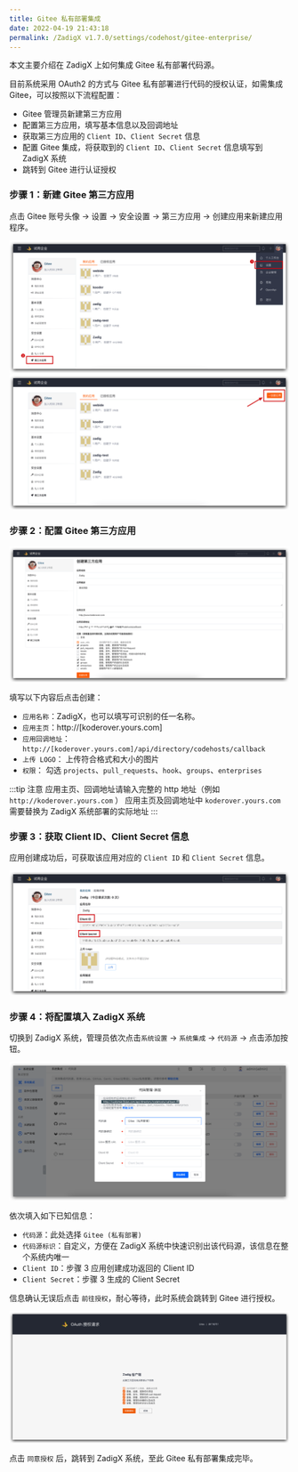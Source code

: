 ```yaml
---
title: Gitee 私有部署集成
date: 2022-04-19 21:43:18
permalink: /ZadigX v1.7.0/settings/codehost/gitee-enterprise/
---
```


本文主要介绍在 ZadigX 上如何集成 Gitee 私有部署代码源。 

目前系统采用 OAuth2 的方式与 Gitee 私有部署进行代码的授权认证，如需集成 Gitee，可以按照以下流程配置：

- Gitee 管理员新建第三方应用
- 配置第三方应用，填写基本信息以及回调地址
- 获取第三方应用的 `Client ID`、`Client Secret` 信息
- 配置 Gitee 集成，将获取到的 `Client ID`、`Client Secret` 信息填写到 ZadigX 系统
- 跳转到 Gitee 进行认证授权

### 步骤 1：新建 Gitee 第三方应用

点击 Gitee 账号头像 -> 设置 -> 安全设置 -> 第三方应用 -> 创建应用来新建应用程序。

![gitee](../../../../_images/gitee_enterprises_1.png)
![gitee](../../../../_images/gitee_enterprises_2.png)

### 步骤 2：配置 Gitee 第三方应用

![gitee](../../../../_images/gitee_enterprises_3.png)

填写以下内容后点击创建：

- `应用名称`：ZadigX，也可以填写可识别的任一名称。
- `应用主页`：http://[koderover.yours.com]
- `应用回调地址`： `http://[koderover.yours.com]/api/directory/codehosts/callback`
- `上传 LOGO`： 上传符合格式和大小的图片
- `权限`： 勾选 `projects`、`pull_requests`、`hook`、`groups`、`enterprises`

:::tip 注意
应用主页、回调地址请输入完整的 http 地址（例如 `http://koderover.yours.com` ）
应用主页及回调地址中 `koderover.yours.com` 需要替换为 ZadigX 系统部署的实际地址
:::

### 步骤 3：获取 Client ID、Client Secret 信息

应用创建成功后，可获取该应用对应的 `Client ID` 和 `Client Secret` 信息。

![gitee](../../../../_images/gitee_enterprises_4.png)


### 步骤 4：将配置填入 ZadigX 系统

切换到 ZadigX 系统，管理员依次点击`系统设置` -> `系统集成` -> `代码源` -> 点击添加按钮。

![gitee](../../../../_images/gitee_enterprises_5.png)

依次填入如下已知信息：

- `代码源`：此处选择 `Gitee (私有部署)`
- `代码源标识`：自定义，方便在 ZadigX 系统中快速识别出该代码源，该信息在整个系统内唯一
- `Client ID`：步骤 3 应用创建成功返回的 Client ID
- `Client Secret`：步骤 3 生成的 Client Secret

信息确认无误后点击 `前往授权`，耐心等待，此时系统会跳转到 Gitee 进行授权。

![gitee](../../../../_images/gitee_enterprises_6.png)

点击 `同意授权` 后，跳转到 ZadigX 系统，至此 Gitee 私有部署集成完毕。
